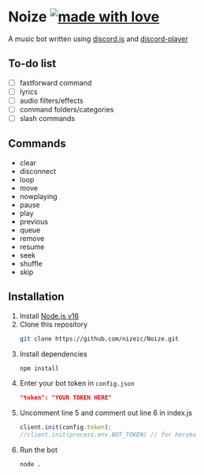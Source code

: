 # Noize [![made with love](https://img.shields.io/badge/made_with-love-red.svg)](https://shields.io/)
A music bot written using [discord.js](https://github.com/discordjs/discord.js) and [discord-player](https://github.com/Androz2091/discord-player)

## To-do list
- [ ] fastforward command
- [ ] lyrics
- [ ] audio filters/effects
- [ ] command folders/categories
- [ ] slash commands

## Commands
* clear
* disconnect
* loop
* move
* nowplaying
* pause
* play
* previous
* queue
* remove
* resume
* seek
* shuffle
* skip

## Installation
1. Install [Node.js v16](https://nodejs.org/en/download/current)
2. Clone this repository
    ```sh
    git clone https://github.com/nizeic/Noize.git
    ```
3. Install dependencies
    ```sh
    npm install
    ```
4. Enter your bot token in `config.json`
    ```json
    "token": "YOUR TOKEN HERE"
    ```
5. Uncomment line 5 and comment out line 6 in index.js
    ```js
    client.init(config.token);
    //client.init(process.env.BOT_TOKEN) // for heroku
    ```
6. Run the bot
    ```sh
    node .
    ```
